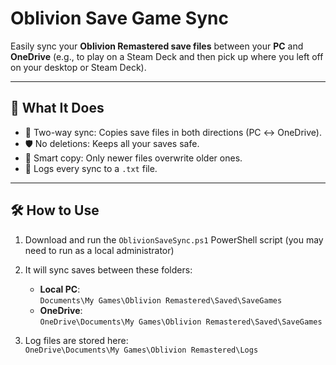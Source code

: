 # Oblivion Save Game Sync

Easily sync your **Oblivion Remastered save files** between your **PC** and **OneDrive** (e.g., to play on a Steam Deck and then pick up where you left off on your desktop or Steam Deck).

---

## 📂 What It Does

- 🔁 Two-way sync: Copies save files in both directions (PC ↔ OneDrive).
- 🛡 No deletions: Keeps all your saves safe.
- 🧠 Smart copy: Only newer files overwrite older ones.
- 📝 Logs every sync to a `.txt` file.

---

## 🛠 How to Use

1. Download and run the `OblivionSaveSync.ps1` PowerShell script (you may need to run as a local administrator)
2. It will sync saves between these folders:
   - **Local PC**:  
     `Documents\My Games\Oblivion Remastered\Saved\SaveGames`
   - **OneDrive**:  
     `OneDrive\Documents\My Games\Oblivion Remastered\Saved\SaveGames`

3. Log files are stored here:  
   `OneDrive\Documents\My Games\Oblivion Remastered\Logs`
